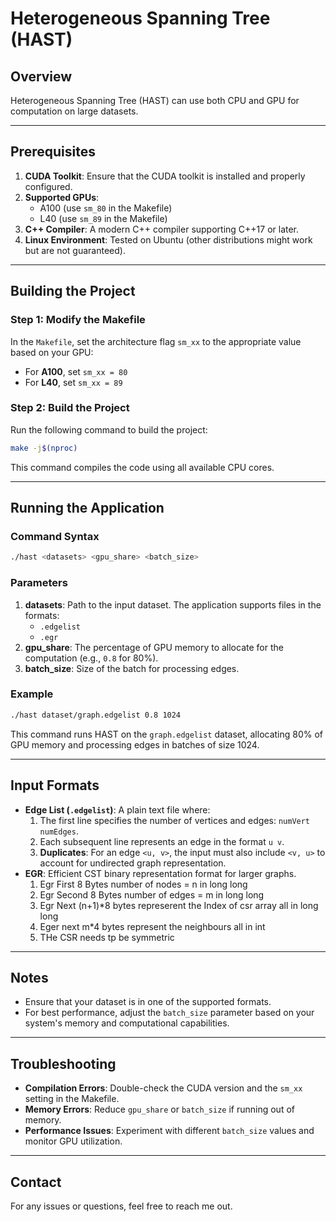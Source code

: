 # Heterogeneous Spanning Tree (HAST)

## Overview
Heterogeneous Spanning Tree (HAST) can use both CPU and GPU for computation on large datasets.

---

## Prerequisites
1. **CUDA Toolkit**: Ensure that the CUDA toolkit is installed and properly configured.
2. **Supported GPUs**:
   - A100 (use `sm_80` in the Makefile)
   - L40 (use `sm_89` in the Makefile)
3. **C++ Compiler**: A modern C++ compiler supporting C++17 or later.
4. **Linux Environment**: Tested on Ubuntu (other distributions might work but are not guaranteed).

---

## Building the Project

### Step 1: Modify the Makefile
In the `Makefile`, set the architecture flag `sm_xx` to the appropriate value based on your GPU:
- For **A100**, set `sm_xx = 80`
- For **L40**, set `sm_xx = 89`

### Step 2: Build the Project
Run the following command to build the project:
```bash
make -j$(nproc)
```
This command compiles the code using all available CPU cores.

---

## Running the Application

### Command Syntax
```bash
./hast <datasets> <gpu_share> <batch_size>
```

### Parameters
1. **datasets**: Path to the input dataset. The application supports files in the formats:
   - `.edgelist`
   - `.egr`
2. **gpu_share**: The percentage of GPU memory to allocate for the computation (e.g., `0.8` for 80%).
3. **batch_size**: Size of the batch for processing edges.

### Example
```bash
./hast dataset/graph.edgelist 0.8 1024
```
This command runs HAST on the `graph.edgelist` dataset, allocating 80% of GPU memory and processing edges in batches of size 1024.

---

## Input Formats
- **Edge List (`.edgelist`)**: A plain text file where:
  1. The first line specifies the number of vertices and edges: `numVert numEdges`.
  2. Each subsequent line represents an edge in the format `u v`.
  3. **Duplicates**: For an edge `<u, v>`, the input must also include `<v, u>` to account for undirected graph representation.
- **EGR**: Efficient CST binary representation format for larger graphs.
  1. Egr First 8 Bytes number of nodes = n in long long
  2. Egr Second 8 Bytes number of edges = m in long long
  3. Egr Next (n+1)*8 bytes represerent the Index of csr array all in long long
  4. Eger next m*4 bytes represent the neighbours all in int 
  5. THe CSR needs tp be symmetric
---

## Notes
- Ensure that your dataset is in one of the supported formats.
- For best performance, adjust the `batch_size` parameter based on your system's memory and computational capabilities.

---

## Troubleshooting
- **Compilation Errors**: Double-check the CUDA version and the `sm_xx` setting in the Makefile.
- **Memory Errors**: Reduce `gpu_share` or `batch_size` if running out of memory.
- **Performance Issues**: Experiment with different `batch_size` values and monitor GPU utilization.

---

## Contact
For any issues or questions, feel free to reach me out.
